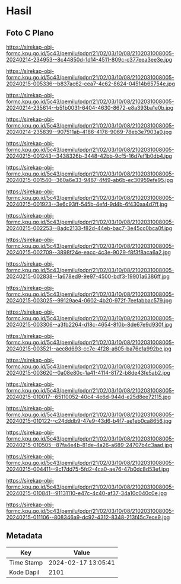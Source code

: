 # Hasil

## Foto C Plano

https://sirekap-obj-formc.kpu.go.id/5c43/pemilu/pdpr/21/02/03/10/08/2102031008005-20240214-234953--8c44850d-1d14-4511-809c-c377eea3ee3e.jpg

https://sirekap-obj-formc.kpu.go.id/5c43/pemilu/pdpr/21/02/03/10/08/2102031008005-20240215-005336--b837ac62-cea7-4c62-8624-04514b65754e.jpg

https://sirekap-obj-formc.kpu.go.id/5c43/pemilu/pdpr/21/02/03/10/08/2102031008005-20240214-235614--b51b0031-6404-4630-8672-e8a393ba1e0b.jpg

https://sirekap-obj-formc.kpu.go.id/5c43/pemilu/pdpr/21/02/03/10/08/2102031008005-20240214-235839--907511ab-4186-4178-9069-78eb3e7903a0.jpg

https://sirekap-obj-formc.kpu.go.id/5c43/pemilu/pdpr/21/02/03/10/08/2102031008005-20240215-001243--3438326b-3448-42bb-9cf5-16d7ef1b0db4.jpg

https://sirekap-obj-formc.kpu.go.id/5c43/pemilu/pdpr/21/02/03/10/08/2102031008005-20240215-001540--360a6e33-9467-4f49-ab6b-ec30959efe95.jpg

https://sirekap-obj-formc.kpu.go.id/5c43/pemilu/pdpr/21/02/03/10/08/2102031008005-20240215-001923--3e6c93ff-545b-4efd-9d4b-6f430aa4d7ff.jpg

https://sirekap-obj-formc.kpu.go.id/5c43/pemilu/pdpr/21/02/03/10/08/2102031008005-20240215-002253--8adc2133-f82d-44eb-bac7-3e45cc0bca0f.jpg

https://sirekap-obj-formc.kpu.go.id/5c43/pemilu/pdpr/21/02/03/10/08/2102031008005-20240215-002709--3898f24e-eacc-4c3e-9029-f8f3f8aca6a2.jpg

https://sirekap-obj-formc.kpu.go.id/5c43/pemilu/pdpr/21/02/03/10/08/2102031008005-20240215-002838--1a678ed9-9e97-4500-bdf3-19901a6386ff.jpg

https://sirekap-obj-formc.kpu.go.id/5c43/pemilu/pdpr/21/02/03/10/08/2102031008005-20240215-003025--99129ae4-0602-4b20-972f-7eefabbac579.jpg

https://sirekap-obj-formc.kpu.go.id/5c43/pemilu/pdpr/21/02/03/10/08/2102031008005-20240215-003306--a3fb2264-d18c-4654-8f0b-8de67e9d930f.jpg

https://sirekap-obj-formc.kpu.go.id/5c43/pemilu/pdpr/21/02/03/10/08/2102031008005-20240215-003521--aec8d693-cc7e-4f28-a605-ba76e1a992be.jpg

https://sirekap-obj-formc.kpu.go.id/5c43/pemilu/pdpr/21/02/03/10/08/2102031008005-20240215-003620--0a08e80c-1a41-4114-8172-b8de43fe5ab2.jpg

https://sirekap-obj-formc.kpu.go.id/5c43/pemilu/pdpr/21/02/03/10/08/2102031008005-20240215-010017--65110052-40c4-4e6d-944d-e25d8ee72115.jpg

https://sirekap-obj-formc.kpu.go.id/5c43/pemilu/pdpr/21/02/03/10/08/2102031008005-20240215-010122--c24dddb9-47e9-43d6-b4f7-ae1eb0ca8656.jpg

https://sirekap-obj-formc.kpu.go.id/5c43/pemilu/pdpr/21/02/03/10/08/2102031008005-20240215-010505--87fa4e4b-81de-4a26-a689-24707b4c3aad.jpg

https://sirekap-obj-formc.kpu.go.id/5c43/pemilu/pdpr/21/02/03/10/08/2102031008005-20240215-004411--9c17dd75-5fd2-4ca0-ae76-47b0dc8d53ef.jpg

https://sirekap-obj-formc.kpu.go.id/5c43/pemilu/pdpr/21/02/03/10/08/2102031008005-20240215-010841--91131110-e47c-4c40-af37-34a10c040c0e.jpg

https://sirekap-obj-formc.kpu.go.id/5c43/pemilu/pdpr/21/02/03/10/08/2102031008005-20240215-011106--808346a9-dc92-4312-8348-213f45c7ece9.jpg


## Metadata

| Key        | Value               |
| ---------- | ------------------- |
| Time Stamp | 2024-02-17 13:05:41 |
| Kode Dapil | 2101                |



